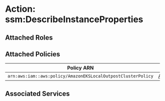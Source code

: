 # Action: ssm:DescribeInstanceProperties

## Attached Roles

## Attached Policies

| Policy ARN | Policy Name |
|------------|-------------|
| `arn:aws:iam::aws:policy/AmazonEKSLocalOutpostClusterPolicy` | [AmazonEKSLocalOutpostClusterPolicy](../policies.md#amazonekslocaloutpostclusterpolicy) |

## Associated Services

